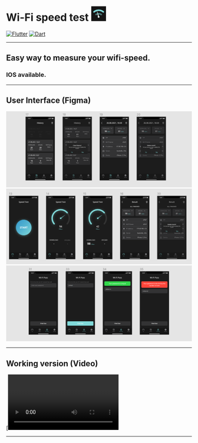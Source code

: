 # Wi-Fi speed test <img src="https://github.com/GhostuSs/wifi_speedometer/blob/main/assets/icon.png" width="40" />

[![Flutter](https://img.shields.io/badge/-Flutter-090909?style=for-the-badge&logo=flutter&logoColor=47C5FB)](https://flutter.dev) [![Dart](https://img.shields.io/badge/-Dart-090909?style=for-the-badge&logo=dart&logoColor=097CDB)](https://dart.dev)
____________________________________________________________________________________________________________________________________________________________________
## Easy way to measure your wifi-speed.
### IOS available.
____________________________________________________________________________________________________________________________________________________________________
## User Interface (Figma)

![Screenshot](https://github.com/GhostuSs/wifi_speedometer/blob/main/assets/1.png)
![Screenshot](https://github.com/GhostuSs/wifi_speedometer/blob/main/assets/2.png)
![Screenshot](https://github.com/GhostuSs/wifi_speedometer/blob/main/assets/3.png)
____________________________________________________________________________________________________________________________________________________________________

## Working version (Video)

[![Watch the video](https://github.com/GhostuSs/wifi_speedometer/blob/main/assets/video.MP4)

____________________________________________________________________________________________________________________________________________________________________


